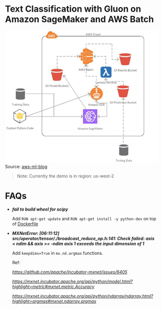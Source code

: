 # Text Classification with Gluon on Amazon SageMaker and AWS Batch

![Architecture](./text-classification-gluon-architecture.gif)
Source: [aws-ml-blog](https://aws.amazon.com/blogs/machine-learning/text-classification-with-gluon-on-amazon-sagemaker-and-aws-batch/)

> Note: Currently the demo is in region: us-west-2

# FAQs
* ***fail to build wheel for scipy***
    
    Add ```RUN apt-get update``` and ```RUN apt-get install -y python-dev``` on top of [Dockerfile](./container/Dockerfile) 
    
* ***MXNetError: [06:11:12] src/operator/tensor/./broadcast_reduce_op.h:141: Check failed: axis < ndim && axis >= -ndim axis 1 exceeds the input dimension of 1***

    Add `keepdims=True` in `mx.nd.argmax` functions.
    
    Ref:
    
    *https://github.com/apache/incubator-mxnet/issues/6405*
    
    *https://mxnet.incubator.apache.org/api/python/model.html?highlight=metric#mxnet.metric.Accuracy*
    
    *https://mxnet.incubator.apache.org/api/python/ndarray/ndarray.html?highlight=argmax#mxnet.ndarray.argmax*